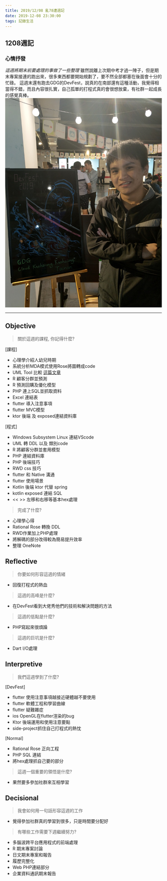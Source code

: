 ```yaml
---
title: 2019/12/08 亂78遭週記
date: 2019-12-08 23:30:00
tags: 記錄生活
---
```

## **1208週記**

### 心情抒發
*這週將期末前要處理的事做了一些整理*
雖然說離上次期中考才過一陣子，但是期末專案接連的跑出來，很多東西都要開始規劃了，要不然全部都塞在後面會十分的忙碌。
這週末還有跑去GDG的DevFest，說真的在南部還有這種活動，我覺得相當得不錯，而且內容很扎實，自己孤單的打程式真的會很想放棄，有社群一起成長的感覺真棒。
![](https://raw.githubusercontent.com/kidneyweakx/img-host/image/image/2019120801.jpg)


---
<!-- more -->
## **Objective**

> 關於這週的課程, 你記得什麼?

[課程]
- 心理學介紹人幼兒時期
- 系統分析MDA模式使用Rose將圖轉成code
- UML Tool 比較 [這篇文章](https://cloud.tencent.com/developer/article/1511009)
- R 顧客分群並預測
- R 預測回購及優化模型
- PHP 連上SQL並抓取資料
- Excel 連結表
- flutter 導入注意事項
- flutter MVC模型
- ktor 後端 及 exposed連結資料庫

[程式]
- Windows Subsystem Linux 連結VScode
- UML 轉 DDL 以及 類別code
- R 將顧客分群並套用模型
- PHP 連結資料庫
- PHP 後端技巧
- RWD css 技巧
- flutter 和 Native 溝通
- flutter 使用場景
- Kotlin 後端 ktor 代替 spring
- kotlin exposed 連結 SQL
- << >> 左移和右移等基本hex處理

> 完成了什麼?

- 心理學心得
- Rational Rose 轉換 DDL
- RWD作業加上PHP處理
- 將解碼的部分改得較為簡易提升效率
- 整理 OneNote


## **Reflective**

> 你要如何形容這週的情緒

* 回復打程式的熱血

> 這週的高峰是什麼?

* 在DevFest看到大佬秀他們的技術和解決問題的方法

> 這週的低點是什麼?

* PHP寫起來很煩躁

> 這週的巨坑是什麼?

* Dart I/O處理

## **Interpretive**

> 我們這週學到了什麼?

[DevFest]
- flutter 使用注意事項越接近硬體越不要使用
- flutter 軟體工程和學習曲線
- flutter 疑難雜症
- ios OpenGL在flutter渲染的bug
- Ktor 後端運用和使用注意要點
- side-project抓住自己打程式的熱忱

[Normal]
- Rational Rose 正向工程
- PHP SQL 連結
- 將hex處理抓自己要的部分

> 這週一個重要的領悟是什麼?

* 果然要多參加社群來互相學習

## **Decisional**

> 我會如何用一句話形容這週的工作

* 覺得參加社群真的學習到很多，只是時間要分配好

> 有哪些工作需要下週繼續努力?

- 多腦波跨平台應用程式的前端處理
- R 期末專案討論
- 日文期末專案和報告
- 履歷完整化
- Web PHP連結部分
- 企業資料通訊期末報告

